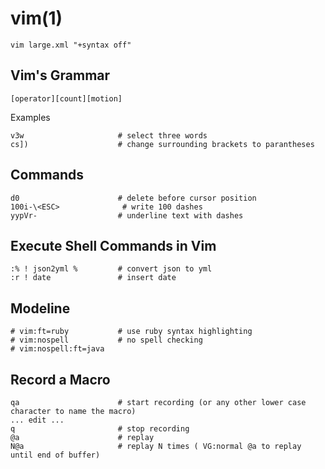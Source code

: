 
# vim(1)

    vim large.xml "+syntax off"

## Vim's Grammar

    [operator][count][motion]

Examples

    v3w                     # select three words
    cs])                    # change surrounding brackets to parantheses

## Commands

    d0                      # delete before cursor position
    100i-\<ESC>              # write 100 dashes
    yypVr-                  # underline text with dashes

## Execute Shell Commands in Vim

    :% ! json2yml %         # convert json to yml
    :r ! date               # insert date

## Modeline

    # vim:ft=ruby           # use ruby syntax highlighting
    # vim:nospell           # no spell checking
    # vim:nospell:ft=java

## Record a Macro

    qa                      # start recording (or any other lower case character to name the macro)
    ... edit ...
    q                       # stop recording
    @a                      # replay
    N@a                     # replay N times ( VG:normal @a to replay until end of buffer)

